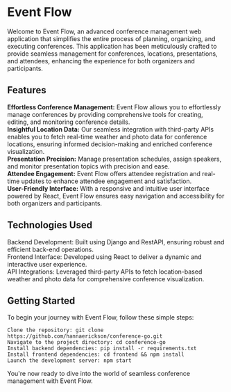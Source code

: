 # Event Flow

Welcome to Event Flow, an advanced conference management web application that simplifies the entire process of planning, organizing, and executing conferences. This application has been meticulously crafted to provide seamless management for conferences, locations, presentations, and attendees, enhancing the experience for both organizers and participants.

## Features
**Effortless Conference Management:** Event Flow allows you to effortlessly manage conferences by providing comprehensive tools for creating, editing, and monitoring conference details.  
**Insightful Location Data:** Our seamless integration with third-party APIs enables you to fetch real-time weather and photo data for conference locations, ensuring informed decision-making and enriched conference visualization.  
**Presentation Precision:** Manage presentation schedules, assign speakers, and monitor presentation topics with precision and ease.  
**Attendee Engagement:** Event Flow offers attendee registration and real-time updates to enhance attendee engagement and satisfaction.  
**User-Friendly Interface:** With a responsive and intuitive user interface powered by React, Event Flow ensures easy navigation and accessibility for both organizers and participants.

## Technologies Used
Backend Development: Built using Django and RestAPI, ensuring robust and efficient back-end operations.  
Frontend Interface: Developed using React to deliver a dynamic and interactive user experience.  
API Integrations: Leveraged third-party APIs to fetch location-based weather and photo data for comprehensive conference visualization.


## Getting Started
To begin your journey with Event Flow, follow these simple steps:
```
Clone the repository: git clone https://github.com/hannaerickson/conference-go.git
Navigate to the project directory: cd conference-go
Install backend dependencies: pip install -r requirements.txt
Install frontend dependencies: cd frontend && npm install
Launch the development server: npm start
```
You're now ready to dive into the world of seamless conference management with Event Flow.
